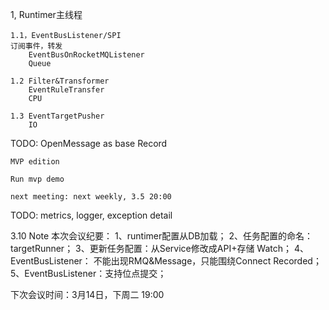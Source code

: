 1, Runtimer主线程

    1.1，EventBusListener/SPI
    订阅事件，转发
        EventBusOnRocketMQListener
        Queue

    1.2 Filter&Transformer
        EventRuleTransfer
        CPU

    1.3 EventTargetPusher
        IO

TODO:
OpenMessage as base
Record

    MVP edition

    Run mvp demo

    next meeting: next weekly, 3.5 20:00

TODO:
metrics, logger, exception
detail

3.10 Note
本次会议纪要：
1、runtimer配置从DB加载；
2、任务配置的命名：targetRunner；
3、更新任务配置：从Service修改成API+存储 Watch；
4、EventBusListener： 不能出现RMQ&Message，只能围绕Connect Recorded；
5、EventBusListener：支持位点提交；

下次会议时间：3月14日，下周二 19:00





